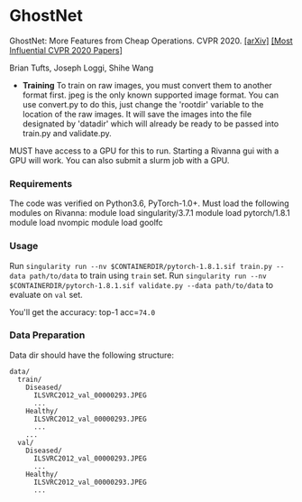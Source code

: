 # GhostNet

GhostNet: More Features from Cheap Operations. CVPR 2020. [[arXiv]](https://arxiv.org/abs/1911.11907) [[Most Influential CVPR 2020 Papers]](https://www.paperdigest.org/2021/08/most-influential-cvpr-papers-2021-08/)

Brian Tufts, Joseph Loggi, Shihe Wang

- **Training**
To train on raw images, you must convert them to another format first. jpeg is the only known supported image format.
You can use convert.py to do this, just change the 'rootdir' variable to the location of the raw images.
It will save the images into the file designated by 'datadir' which will already be ready to be passed into train.py and validate.py.

MUST have access to a GPU for this to run. Starting a Rivanna gui with a GPU will work. You can also submit a slurm job with a GPU.

### Requirements
The code was verified on Python3.6, PyTorch-1.0+.
Must load the following modules on Rivanna:
module load singularity/3.7.1
module load pytorch/1.8.1
module load nvompic
module load goolfc

### Usage
Run `singularity run --nv $CONTAINERDIR/pytorch-1.8.1.sif train.py --data path/to/data` to train using `train` set.
Run `singularity run --nv $CONTAINERDIR/pytorch-1.8.1.sif validate.py --data path/to/data` to evaluate on `val` set.

You'll get the accuracy: top-1 acc=`74.0`

### Data Preparation
Data dir should have the following structure:
```
data/
  train/
    Diseased/
      ILSVRC2012_val_00000293.JPEG
      ...
    Healthy/
      ILSVRC2012_val_00000293.JPEG
      ...
    ...
  val/
    Diseased/
      ILSVRC2012_val_00000293.JPEG
      ...
    Healthy/
      ILSVRC2012_val_00000293.JPEG
      ...
```
